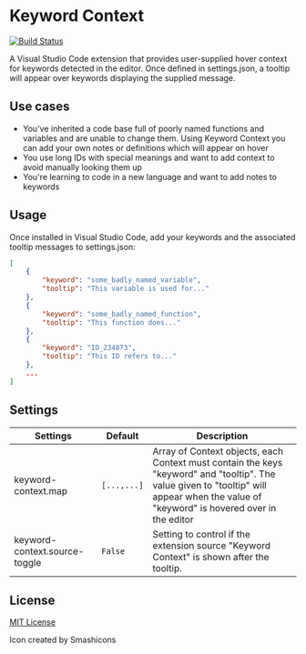 # Keyword Context

[![Build Status](https://dev.azure.com/justinfrizzell/Keyword%20Context/_apis/build/status%2FJustinFrizzell.keyword-context?branchName=main)](https://dev.azure.com/justinfrizzell/Keyword%20Context/_build/latest?definitionId=1&branchName=main)

A Visual Studio Code extension that provides user-supplied hover context for keywords detected in the editor. Once defined in settings.json, a tooltip will appear over keywords displaying the supplied message.

## Use cases

- You've inherited a code base full of poorly named functions and variables and are unable to change them. Using Keyword Context you can add your own notes or definitions which will appear on hover
- You use long IDs with special meanings and want to add context to avoid manually looking them up
- You're learning to code in a new language and want to add notes to keywords

## Usage

Once installed in Visual Studio Code, add your keywords and the associated tooltip messages to settings.json:

```json
[
    {
        "keyword": "some_badly_named_variable",
        "tooltip": "This variable is used for..."
    },
    {
        "keyword": "some_badly_named_function",
        "tooltip": "This function does..."
    },
    {
        "keyword": "ID_234873",
        "tooltip": "This ID refers to..."
    },
    ...
]
```

## Settings

| Settings                      | Default     | Description                                                                                                                                                                              |
| ----------------------------- | ----------- | ---------------------------------------------------------------------------------------------------------------------------------------------------------------------------------------- |
| keyword-context.map           | `[...,...]` | Array of Context objects, each Context must contain the keys "keyword" and "tooltip". The value given to "tooltip" will appear when the value of "keyword" is hovered over in the editor |
| keyword-context.source-toggle | `False`     | Setting to control if the extension source "Keyword Context" is shown after the tooltip.                                                                                                 |

## License

[MIT License](https://github.com/JustinFrizzell/keyword-context/blob/main/LICENSE)

Icon created by Smashicons
